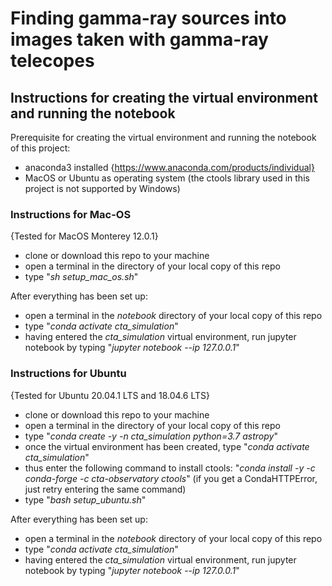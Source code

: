 # Finding gamma-ray sources into images taken with gamma-ray telecopes

## Instructions for creating the virtual environment and running the notebook
Prerequisite for creating the virtual environment and running the notebook of this project: 
- anaconda3 installed {https://www.anaconda.com/products/individual}
- MacOS or Ubuntu as operating system (the ctools library used in this project is not supported by Windows)

### Instructions for Mac-OS
{Tested for MacOS Monterey 12.0.1}
- clone or download this repo to your machine
- open a terminal in the directory of your local copy of this repo
- type "*sh setup_mac_os.sh*"


After everything has been set up:
- open a terminal in the *notebook* directory of your local copy of this repo
- type "*conda activate cta_simulation*"
- having entered the *cta_simulation* virtual environment, run jupyter notebook by typing "*jupyter notebook --ip 127.0.0.1*"

### Instructions for Ubuntu
{Tested for Ubuntu 20.04.1 LTS and 18.04.6 LTS}
- clone or download this repo to your machine
- open a terminal in the directory of your local copy of this repo
- type "*conda create -y -n cta_simulation python=3.7 astropy*"
- once the virtual environment has been created, type "*conda activate cta_simulation*"
- thus enter the following command to install ctools: "*conda install -y -c conda-forge -c cta-observatory ctools*" (if you get a CondaHTTPError, just retry entering the same command)
- type "*bash setup_ubuntu.sh*"


After everything has been set up:
- open a terminal in the *notebook* directory of your local copy of this repo
- type "*conda activate cta_simulation*"
- having entered the *cta_simulation* virtual environment, run jupyter notebook by typing "*jupyter notebook --ip 127.0.0.1*"
